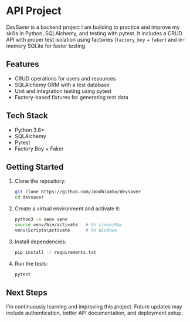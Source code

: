 # API Project

DevSaver is a backend project I am building to practice and improve my skills in Python, SQLAlchemy, and testing with pytest.
It includes a CRUD API with proper test isolation using factories (`factory_boy` + `faker`) and in-memory SQLite for faster testing.

## Features

* CRUD operations for users and resources
* SQLAlchemy ORM with a test database
* Unit and integration testing using pytest
* Factory-based fixtures for generating test data

## Tech Stack

* Python 3.8+
* SQLAlchemy
* Pytest
* Factory Boy + Faker

## Getting Started

1. Clone the repository:

   ```bash
   git clone https://github.com/Jmodhiambo/devsaver
   cd devsaver
   ```

2. Create a virtual environment and activate it:

   ```bash
   python3 -m venv venv
   source venv/bin/activate   # On Linux/Mac
   venv\Scripts\activate      # On Windows
   ```

3. Install dependencies:

   ```bash
   pip install -r requirements.txt
   ```

4. Run the tests:

   ```bash
   pytest
   ```

## Next Steps

I’m continuously learning and improving this project.
Future updates may include authentication, better API documentation, and deployment setup.
